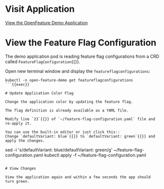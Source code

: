 # Visit Application

[View the OpenFeature Demo Application]({{TRAFFIC_HOST1_30000}})

# View the Feature Flag Configuration

The demo application pod is reading feature flag configurations from a CRD called `FeatureFlagConfiguration`{{}}.

Open new terminal window and display the `featureflagconfigurations`:

```
kubectl -n open-feature-demo get featureflagconfigurations
```{{exec}}

# Update Application Color Flag

Change the application color by updating the feature flag.

The flag definition is already available as a YAML file.

Modify line `23`{{}} of `~/feature-flag-configuration.yaml` file and re-apply it.

You can use the built-in editor or just click this::
Change `defaultVariant: blue`{{}} to `defaultVariant: green`{{}} and apply the changes.

```
sed -i 's/defaultVariant: blue/defaultVariant: green/g' ~/feature-flag-configuration.yaml
kubectl apply -f ~/feature-flag-configuration.yaml
```{{exec}}

# View Changes

View the application again and within a few seconds the app should turn green.